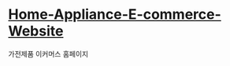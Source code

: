 # [Home-Appliance-E-commerce-Website](https://ittnw39.github.io/Home-Appliance-E-commerce-Website/)
가전제품 이커머스 홈페이지
